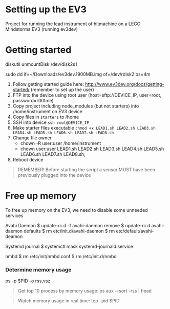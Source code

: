 Setting up the EV3
====================

Project for running the lead instrument of hitmachine on a LEGO Mindstorms EV3 (running ev3dev)

# Getting started


diskutil unmountDisk /dev/disk2s1

sudo dd if=~/Downloads/ev3dev.1900MB.img of=/dev/rdisk2 bs=4m

1. Follow getting started guide here: http://www.ev3dev.org/docs/getting-started/ (remember to set up the user)
2. FTP into the device using root user (host=sftp://DEVICE_IP, user=root, password=r00tme)
3. Copy project including node_modules (but not starters) into /home/instrument on EV3 device
4. Copy files in `starters` to /home
5. SSH into device `ssh root@DEVICE_IP`
6. Make starter files executable `chmod +x LEAD1.sh LEAD2.sh LEAD3.sh LEAD4.sh LEAD5.sh LEAD6.sh LEAD7.sh LEAD8.sh`
7. Change file owner
    - chown -R user:user /home/instrument
    - chown user:user LEAD1.sh LEAD2.sh LEAD3.sh LEAD4.sh LEAD5.sh LEAD6.sh LEAD7.sh LEAD8.sh;
8. Reboot device

> REMEMBER! Before starting the script a sensor MUST have been previously plugged into the device

# Free up memory
To free up memory on the EV3, we need to disable some unneeded services

Avahi Daemon
$ update-rc.d -f avahi-daemon remove
$ update-rc.d avahi-daemon defaults
$ rm etc/init.d/avahi-daemon
$ rm etc/default/avahi-deamon

Systemd journal
$ systemctl mask systemd-journald.service

nmbd
$ rm /etc/init/nmbd.conf
$ rm /etc/init.d/nmbd


### Determine memory usage
ps -p $PID -o rss,vsz

> Get top 10 process by memory usage: ps aux --sort -rss | head

> Watch memory usage in real time: top -pid $PID
